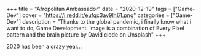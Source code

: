 +++
title = "Afropolitan Ambassador"
date = "2020-12-19"
tags = ["Game-Dev"]
cover = "https://i.redd.it/eufqc3av9lh61.png"
categories = ["Game-Dev"]
description = "Thanks to the global pandemic, i finally know what i want to do, Game Development. Image is a combination of Every Pixel pattern and the brain picture by David clode on Unsplash"
+++

2020 has been a crazy year... <!-- but to some degree i am deeply thankful. Its odd that i would express gratitude in such a dire time, but the truth is something better happened in my life. 2020 forced me to deeply self reflect, i wish i didn't but it just happened. 2020 made me reflect on various subjects, especially on the question of, 'what do you want to do with your life?" Nothing is normal, nothing is ever going to go back to normal. Covid-19 created a new world order were those who wish to thrive, not just survive had and have to make those tough choices. Looking back at my school years, i was very active and had lots of fun in high school. A large factor of that activity is attributed to having accidentally joined choir and track & field at the same time. Without those, i would have just been like everybody else, introverted. Time skip from then, i graduated from college with a degree just to please my guardians, but the reality is and the reality i knew was that having a degree was useless. Having wasted that time, the thought of pursuing a further degree was out of the question. Wielding a degree, i realized that what i went to school is not really what i wanted to do in the first place. I had to explore, experiment and unlearn those useless things i learned in school. What am i good at? I listed down some options and coincidentally they all had to do with computers. I love creating digital art by editing photos, i love creating music and i also have some app ideas that i wish to create someday. The crossover between all those 3 elements narrowed down to an interesting topic, game development. With game development, i can combine the art that i create, the music and code to create these unique experiences. 
-->
<!-- I watchd this video with a very inspiring message it goes like this:

With money you can buy a house but not a home ,
with money you can buy a clock but not a time,
with money you can buy a bed but not a sleep,
with money you can buy food but not a appetite,
with money you can buy a doctor not a good health,
with money you can have insurance but not safety.

The problems however is that i cant the source or anything about the person who said it. -->
